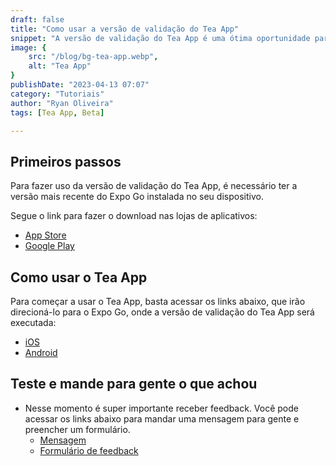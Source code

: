```yaml
---
draft: false
title: "Como usar a versão de validação do Tea App"
snippet: "A versão de validação do Tea App é uma ótima oportunidade para os usuários experimentarem as últimas funcionalidades do aplicativo antes do lançamento oficial. Para usar a versão de validação, é necessário seguir algumas etapas simples, incluindo a instalação do aplicativo e o cadastro para acesso à versão beta. Depois disso, você poderá testar as novas funcionalidades e fornecer feedback valioso para a equipe de desenvolvimento do Tea App."
image: {
    src: "/blog/bg-tea-app.webp",
    alt: "Tea App"
}
publishDate: "2023-04-13 07:07"
category: "Tutoriais"
author: "Ryan Oliveira"
tags: [Tea App, Beta]

---
```


## Primeiros passos

Para fazer uso da versão de validação do Tea App, é necessário ter a versão mais recente do Expo Go instalada no seu dispositivo.

Segue o link para fazer o download nas lojas de aplicativos:
- [App Store](https://apps.apple.com/br/app/expo-go/id982107779)
- [Google Play](https://play.google.com/store/apps/details?id=host.exp.exponent&hl=pt_BR&gl=US)

## Como usar o Tea App

Para começar a usar o Tea App, basta acessar os links abaixo, que irão direcioná-lo para o Expo Go, onde a versão de validação do Tea App será executada:

- [iOS](exp://u.expo.dev/update/fd0de729-7edc-4168-ba20-57ae6a217dca)
- [Android](exp://u.expo.dev/update/f9345240-c63a-4921-962e-d3cb3d0c26f4)


## Teste e mande para gente o que achou
- Nesse momento é super importante receber feedback. Você pode acessar os links abaixo para mandar uma mensagem para gente e preencher um formulário.
  - [Mensagem](https://tea-app.geta.omnicesupa.com/contact)
  - [Formulário de feedback](https://forms.gle/CvF46UHHLwNdtMzW6)

